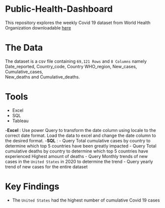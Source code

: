 # Public-Health-Dashboard
This repository explores the weekly Covid 19 dataset from World Health Organization downloadable [here](WHO-COVID-19-global-data.csv)

# The Data
The dataset is a csv file containing `69,121 Rows` and `8 Columns` namely Date_reported,	Country_code,	Country	WHO_region,	New_cases,	Cumulative_cases,	
New_deaths and Cumulative_deaths.

# Tools
- Excel
- SQL
- Tableau

-**Excel** : Use power Query to transform the date column using locale to the correct date format.
            Load the data to excel and change the date column to the desired format.
-**SQL** : - Query Total cumulative cases by country to determine which  top 5 countries have been greatly impacted
           - Query Total cumulative deaths by country to determine which top 5 countries have experienced Highest amount of deaths
           - Query Monthly trends of new cases in the `United States` in 2020 to determine the trend
           - Query yearly trend of new cases for the entire dataset
            
# Key Findings
- The `United States` had the highest number of cumulative Covid 19 cases
